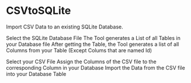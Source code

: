 # CSVtoSQLite

Import CSV Data to an existing SQLite Database.

Select the SQLite Database File
The Tool generates a List of all Tables in your Database file
After getting the Table, the Tool generates a list of all Columns from your Table (Except Colums that are named Id)

Select your CSV File
Assign the Columns of the CSV file to the corresponding Column in your Database
Import the Data from the CSV file into your Database Table
